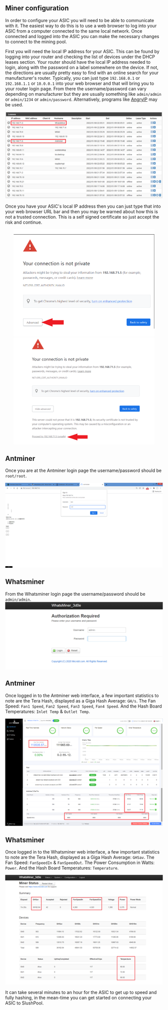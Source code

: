 ## Miner configuration
In order to configure your ASIC you will need to be able to communicate with it. The easiest way to do this is to use a web browser to log into your ASIC from a computer connected to the same local network. Once connected and logged into the ASIC you can make the necessary changes to connect to the mining pool. 

First you will need the local IP address for your ASIC. This can be found by logging into your router and checking the list of devices under the DHCP leases section. Your router should have the local IP address needed to login, along with the password on a label somewhere on the device. If not, the directions are usually pretty easy to find with an online search for your manufacturer's router. Typically, you can just type `192.168.0.1` or `192.168.1.1` or `10.0.0.1` into your web browser and that will bring you to your router login page. From there the username/password can vary depending on manufacturer but they are usually something like `admin/admin` or `admin/1234` or `admin/password`. Alternatively, programs like [AngryIP](https://angryip.org/) may be used. 

![](Assets/startup0.png)

Once you have your ASIC's local IP address then you can just type that into your web browser URL bar and then you may be warned about how this is not a trusted connection. This is a self signed certificate so just accept the risk and continue. 

<p align="center">
 <img width="450" src="Assets/slush9_1.png">
  <img width="450" src="Assets/slush10.png">
</p>  

## Antminer
Once you are at the Antminer login page the username/password should be `root/root`.

![](Assets/startup1.png)

## Whatsminer
From the Whatsminer login page the username/password should be `admin/admin`.
![](Assets/slush11.png)

## Antminer
Once logged in to the Antminer web interface, a few important statistics to note are the Tera Hash, displayed as a Giga Hash Average: `GH/s`. The Fan Speed: `Fan1 Speed`, `Fan2 Speed`, `Fan3 Speed`, `Fan4 Speed`. And the Hash Board Temperatures: `Inlet Temp` & `Outlet Temp`. 

![](Assets/startup7_1.png)

## Whatsminer
Once logged in to the Whatsminer web interface, a few important statistics to note are the Tera Hash, displayed as a Giga Hash Average: `GHSav`. The Fan Speed: `FanSpeedIn` & `FanSpeedOut`. The Power Consumption in Watts: `Power`. And the Hash Board Temperatures: `Temperature`. 

![](Assets/slush12.png)

It can take several minutes to an hour for the ASIC to get up to speed and fully hashing, in the mean-time you can get started on connecting your ASIC to SlushPool. 

